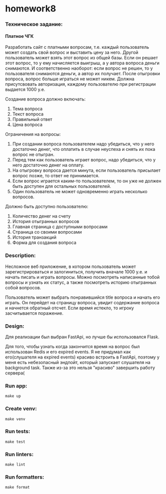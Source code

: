 # homework8

### Техническое задание:

#### Платное ЧГК
Разработать сайт с платными вопросам, т.е. каждый пользователь может создать свой вопрос и выставить цену за него.
Другой пользователь может взять этот вопрос из общей базы. Если он решает этот вопрос, то у ему начисляется выигрыш,
а у автора вопроса деньги снимаются. И соответственно наоборот: если вопрос не решен, то у пользователя снимаются деньги,
а автор их получает. После отыгровки вопроса, вопрос больше играться не может никем. Должна присутсвовать авторизация, каждому пользователю при регистрации выдается 1000 у.е.

Создание вопроса должно включать:
1. Тема вопроса
2. Текст вопроса
3. Правильный ответ
4. Цена вопроса

Ограничения на вопросы:
1. При создании вопроса пользователем надо убедиться, что у него достаточно денег, что оплатить в случае неуспеха и снять их пока вопрос не отыгран.
2. Перед тем как пользователь играет вопрос, надо убедиться, что у него достаточно денег на оплату.
3. На отыгровку вопроса дается минута, если пользователь присылает вопрос позже, то ответ не принимается.
4. Если вопрос играется каким-то пользователем, то он уже не должен быть доступен для остальных пользователей.
5. Один пользователь не может одновременно играть несколько вопросов.

Должно быть доступно пользователю:
1. Количество денег на счету
2. История отыгранных вопросов
3. Главная страница с доступными вопросами
4. Страница со своими вопросами
5. История транзакций
6. Форма для создания вопроса

### Description:
Несложное веб приложение, в котором пользователь может зарегистрироваться и залогиниться,
получить вначале 1000 у.е. и начать писать и играть вопросы. Можно посмотреть написанные тобой вопросы и узнать их статус,
а также посмотреть историю отыгранных собой вопросов.

Пользователь может выбрать понравившийся title вопроса и начать его играть. Он перейдет на страницу вопроса,
увидит содержание вопроса и начнется обратный отсчет. Если время истекло, то игроку засчитывается поражение.

### Design:
Для реализации был выбран FastApi, но лучше бы использовался Flask.

Для того, чтобы узнать когда закончится время на вопрос был использован Redis и его expired events. 
Я не придумал как его(слушателя на expired events) красиво встроить в FastApi, поэтому у меня есть небезопасный эндпойт,
который запускает слушателя на background task. Также из-за это нельзя "красиво" завершить работу сервера(


### Run app:
    make up

### Create venv:
    make venv

### Run tests:
    make test

### Run linters:
    make lint

### Run formatters:
    make format

